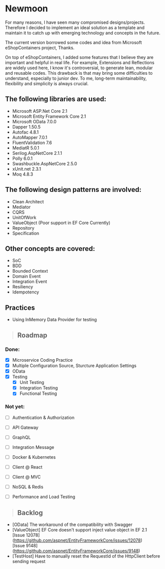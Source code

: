 # **Newmoon**

For many reasons, I have seen many compromised designs/projects. Therefore I decided to implement an ideal solution as a template and maintain it to catch up with emerging technology and concepts in the future.

The current version borrowed some codes and idea from Microsoft eShopContainers project, Thanks.

On top of eShopContainers, I added some features that I believe they are important and helpful in real life. For example, Extensions and Reflections are widely used here, I know it's controversial, to generate lean, modular and reusable codes. This drawback is that may bring some difficulties to understand, especially to junior dev. To me, long-term maintainability, flexibility and simplicity is always crucial. 

## The following libraries are used:
* Microsoft ASP.Net Core 2.1
* Microsoft Entity Framework Core 2.1
* Microsoft OData 7.0.0
* Dapper 1.50.5
* Autofac 4.8.1
* AutoMapper 7.0.1
* FluentValidation 7.6
* MediatR 5.0.1
* Serilog.AspNetCore 2.1.1
* Polly 6.0.1
* Swashbuckle.AspNetCore 2.5.0
* xUnit.net 2.3.1
* Moq 4.8.3 

## The following design patterns are involved:
* Clean Architect
* Mediator
* CQRS
* UnitOfWork
* ValueObject (Poor support in EF Core Currently)
* Repository
* Specification 

## Other concepts are covered:
* SoC 
* BDD 
* Bounded Context 
* Domain Event
* Integration Event 
* Resiliency 
* Idempotency 

## Practices
* Using InMemory Data Provider for testing
  

> ## Roadmap

### Done: 
  
* [x] Microservice Coding Practice 
* [x] Multiple Configuration Source, Sturcture Application Settings 
* [x] OData 
* [x] Testing 
  * [x] Unit Testing 
  * [x] Integration Testing  
  * [x] Functional Testing  

### Not yet:
  
* [ ] Authentication & Authorization 
* [ ] API Gateway 
* [ ] GraphQL 
* [ ] Integration Message 
* [ ] Docker & Kubernetes 
* [ ] Client @ React 
* [ ] Client @ MVC 
* [ ] NoSQL & Redis 
* [ ] Performance and Load Testing  


> ## Backlog 
* [OData] The workaround of the compatibility with Swagger  
* [ValueObject] EF Core doesn't support inject value object in EF 2.1  
[Issue 12078] (https://github.com/aspnet/EntityFrameworkCore/issues/12078)  
[Issue 9148] (https://github.com/aspnet/EntityFrameworkCore/issues/9148) 
* [TestHost] Have to manually reset the RequestId of the HttpClient before sending request 